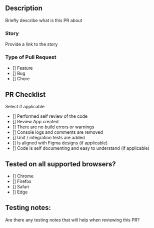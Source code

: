 ## Description
Briefly describe what is this PR about

### Story
Provide a link to the story

### Type of Pull Request
- [] Feature
- [] Bug
- [] Chore

## PR Checklist
Select if applicable
- [] Performed self review of the code 
- [] Review App created
- [] There are no build errors or warnings
- [] Console logs and comments are removed
- [] Unit / integration tests are added
- [] Is aligned with Figma designs (if applicable)
- [] Code is self documenting and easy to understand (if applicable)

## Tested on all supported browsers?
- [] Chrome
- [] Firefox
- [] Safari
- [] Edge

## Testing notes:
Are there any testing notes that will help when reviewing this PR?

